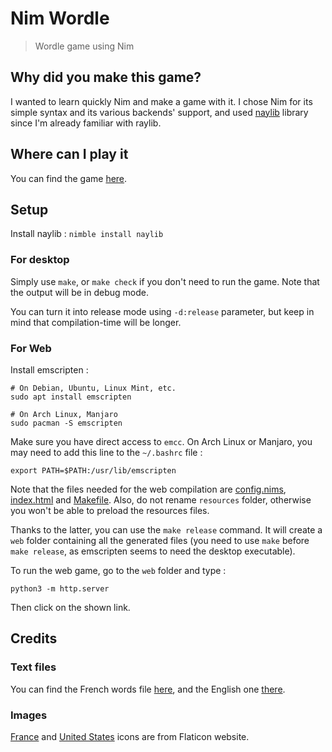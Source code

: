 # Nim Wordle

> Wordle game using Nim

## Why did you make this game?

I wanted to learn quickly Nim and make a game with it.
I chose Nim for its simple syntax and its various backends' support, and used [naylib](https://github.com/planetis-m/naylib) library since I'm already familiar with raylib.

## Where can I play it

You can find the game [here](https://programutox.itch.io/nim-wordle).

## Setup

Install naylib : `nimble install naylib`

### For desktop

Simply use `make`, or `make check` if you don't need to run the game. Note that the output will be in debug mode.

You can turn it into release mode using `-d:release` parameter, but keep in mind that compilation-time will be longer.

### For Web

Install emscripten :

```
# On Debian, Ubuntu, Linux Mint, etc.
sudo apt install emscripten

# On Arch Linux, Manjaro
sudo pacman -S emscripten
```

Make sure you have direct access to `emcc`.
On Arch Linux or Manjaro, you may need to add this line to the `~/.bashrc` file : 

`export PATH=$PATH:/usr/lib/emscripten`

Note that the files needed for the web compilation are [config.nims](./config.nims), [index.html](./index.html) and [Makefile](./Makefile). Also, do not rename `resources` folder, otherwise you won't be able to preload the resources files.

Thanks to the latter, you can use the `make release` command. It will create a `web` folder containing all the generated files (you need to use `make` before `make release`, as emscripten seems to need the desktop executable).

To run the web game, go to the `web` folder and type :

`python3 -m http.server`

Then click on the shown link.

## Credits

### Text files

You can find the French words file [here](https://www.freelang.com/dictionnaire/dic-francais.php),
and the English one [there](https://github.com/dwyl/english-words).

### Images

[France](https://www.flaticon.com/free-icon/france_197560) and [United States](https://www.flaticon.com/free-icon/united-states_197484) icons are from Flaticon website.